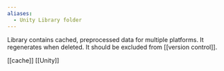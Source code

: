 ```yaml
---
aliases:
  - Unity Library folder
---
```

Library contains cached, preprocessed data for multiple platforms.
It regenerates when deleted.
It should be excluded from [[version control]].

[[cache]]
[[Unity]]